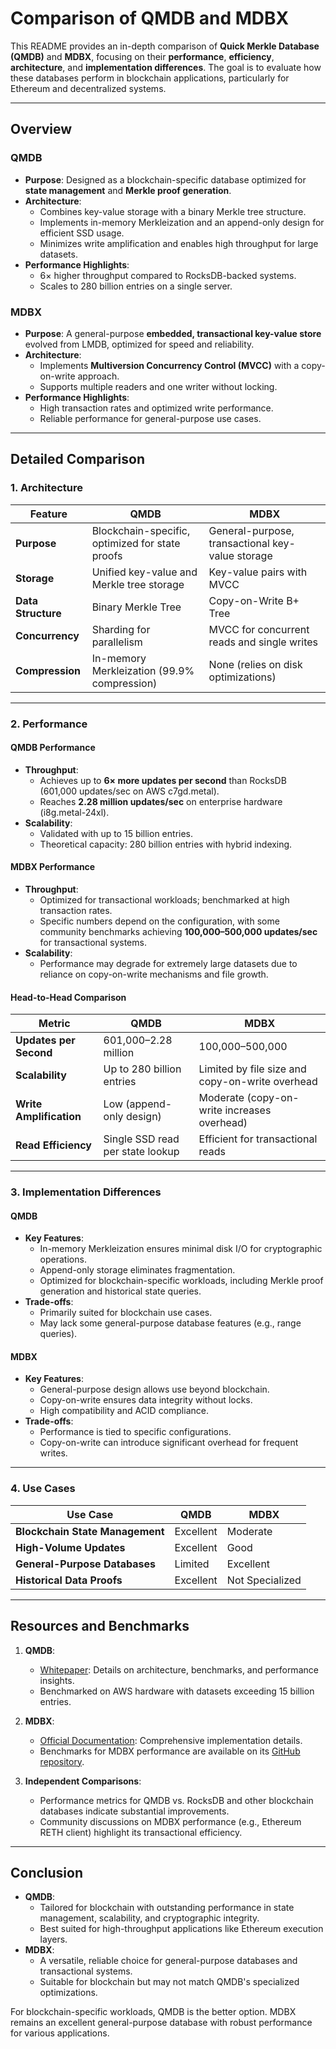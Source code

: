 # Comparison of QMDB and MDBX

This README provides an in-depth comparison of **Quick Merkle Database (QMDB)** and **MDBX**, focusing on their **performance**, **efficiency**, **architecture**, and **implementation differences**. The goal is to evaluate how these databases perform in blockchain applications, particularly for Ethereum and decentralized systems.

---

## **Overview**

### QMDB
- **Purpose**: Designed as a blockchain-specific database optimized for **state management** and **Merkle proof generation**.
- **Architecture**:
  - Combines key-value storage with a binary Merkle tree structure.
  - Implements in-memory Merkleization and an append-only design for efficient SSD usage.
  - Minimizes write amplification and enables high throughput for large datasets.
- **Performance Highlights**:
  - 6× higher throughput compared to RocksDB-backed systems.
  - Scales to 280 billion entries on a single server.

### MDBX
- **Purpose**: A general-purpose **embedded, transactional key-value store** evolved from LMDB, optimized for speed and reliability.
- **Architecture**:
  - Implements **Multiversion Concurrency Control (MVCC)** with a copy-on-write approach.
  - Supports multiple readers and one writer without locking.
- **Performance Highlights**:
  - High transaction rates and optimized write performance.
  - Reliable performance for general-purpose use cases.

---

## **Detailed Comparison**

### **1. Architecture**
| Feature            | QMDB                                            | MDBX                                             |
| ------------------ | ----------------------------------------------- | ------------------------------------------------ |
| **Purpose**        | Blockchain-specific, optimized for state proofs | General-purpose, transactional key-value storage |
| **Storage**        | Unified key-value and Merkle tree storage       | Key-value pairs with MVCC                        |
| **Data Structure** | Binary Merkle Tree                              | Copy-on-Write B+ Tree                            |
| **Concurrency**    | Sharding for parallelism                        | MVCC for concurrent reads and single writes      |
| **Compression**    | In-memory Merkleization (99.9% compression)     | None (relies on disk optimizations)              |

---

### **2. Performance**

#### **QMDB Performance**
- **Throughput**:
  - Achieves up to **6× more updates per second** than RocksDB (601,000 updates/sec on AWS c7gd.metal).
  - Reaches **2.28 million updates/sec** on enterprise hardware (i8g.metal-24xl).
- **Scalability**:
  - Validated with up to 15 billion entries.
  - Theoretical capacity: 280 billion entries with hybrid indexing.

#### **MDBX Performance**
- **Throughput**:
  - Optimized for transactional workloads; benchmarked at high transaction rates.
  - Specific numbers depend on the configuration, with some community benchmarks achieving **100,000–500,000 updates/sec** for transactional systems.
- **Scalability**:
  - Performance may degrade for extremely large datasets due to reliance on copy-on-write mechanisms and file growth.

#### **Head-to-Head Comparison**
| Metric                  | QMDB                             | MDBX                                            |
| ----------------------- | -------------------------------- | ----------------------------------------------- |
| **Updates per Second**  | 601,000–2.28 million             | 100,000–500,000                                 |
| **Scalability**         | Up to 280 billion entries        | Limited by file size and copy-on-write overhead |
| **Write Amplification** | Low (append-only design)         | Moderate (copy-on-write increases overhead)     |
| **Read Efficiency**     | Single SSD read per state lookup | Efficient for transactional reads               |

---

### **3. Implementation Differences**

#### **QMDB**
- **Key Features**:
  - In-memory Merkleization ensures minimal disk I/O for cryptographic operations.
  - Append-only storage eliminates fragmentation.
  - Optimized for blockchain-specific workloads, including Merkle proof generation and historical state queries.
- **Trade-offs**:
  - Primarily suited for blockchain use cases.
  - May lack some general-purpose database features (e.g., range queries).

#### **MDBX**
- **Key Features**:
  - General-purpose design allows use beyond blockchain.
  - Copy-on-write ensures data integrity without locks.
  - High compatibility and ACID compliance.
- **Trade-offs**:
  - Performance is tied to specific configurations.
  - Copy-on-write can introduce significant overhead for frequent writes.

---

### **4. Use Cases**
| Use Case                        | QMDB      | MDBX            |
| ------------------------------- | --------- | --------------- |
| **Blockchain State Management** | Excellent | Moderate        |
| **High-Volume Updates**         | Excellent | Good            |
| **General-Purpose Databases**   | Limited   | Excellent       |
| **Historical Data Proofs**      | Excellent | Not Specialized |

---

## **Resources and Benchmarks**

1. **QMDB**:
   - [Whitepaper](https://layerzero.network/publications/QMDB_13Jan2025_v1.0.pdf): Details on architecture, benchmarks, and performance insights.
   - Benchmarked on AWS hardware with datasets exceeding 15 billion entries.

2. **MDBX**:
   - [Official Documentation](https://erthink.github.io/libmdbx/): Comprehensive implementation details.
   - Benchmarks for MDBX performance are available on its [GitHub repository](https://github.com/erthink/libmdbx/issues).

3. **Independent Comparisons**:
   - Performance metrics for QMDB vs. RocksDB and other blockchain databases indicate substantial improvements.
   - Community discussions on MDBX performance (e.g., Ethereum RETH client) highlight its transactional efficiency.

---

## **Conclusion**
- **QMDB**:
  - Tailored for blockchain with outstanding performance in state management, scalability, and cryptographic integrity.
  - Best suited for high-throughput applications like Ethereum execution layers.
- **MDBX**:
  - A versatile, reliable choice for general-purpose databases and transactional systems.
  - Suitable for blockchain but may not match QMDB's specialized optimizations.

For blockchain-specific workloads, QMDB is the better option. MDBX remains an excellent general-purpose database with robust performance for various applications.
